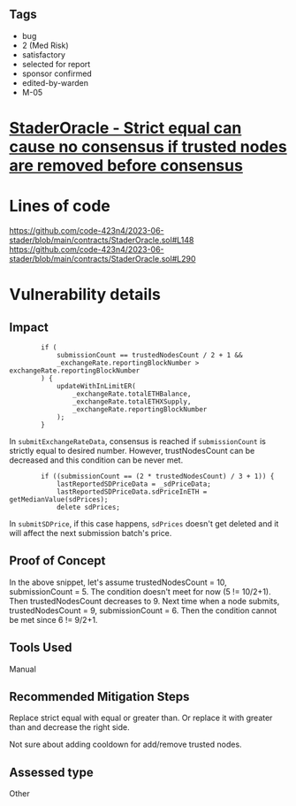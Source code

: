 ## Tags

- bug
- 2 (Med Risk)
- satisfactory
- selected for report
- sponsor confirmed
- edited-by-warden
- M-05

# [StaderOracle - Strict equal can cause no consensus if trusted nodes are removed before consensus ](https://github.com/code-423n4/2023-06-stader-findings/issues/321) 

# Lines of code

https://github.com/code-423n4/2023-06-stader/blob/main/contracts/StaderOracle.sol#L148
https://github.com/code-423n4/2023-06-stader/blob/main/contracts/StaderOracle.sol#L290


# Vulnerability details

## Impact
```
        if (
            submissionCount == trustedNodesCount / 2 + 1 &&
            _exchangeRate.reportingBlockNumber > exchangeRate.reportingBlockNumber
        ) {
            updateWithInLimitER(
                _exchangeRate.totalETHBalance,
                _exchangeRate.totalETHXSupply,
                _exchangeRate.reportingBlockNumber
            );
        }
```
In `submitExchangeRateData`, consensus is reached if `submissionCount` is strictly equal to desired number. However, trustNodesCount can be decreased and this condition can be never met.

```
        if ((submissionCount == (2 * trustedNodesCount) / 3 + 1)) {
            lastReportedSDPriceData = _sdPriceData;
            lastReportedSDPriceData.sdPriceInETH = getMedianValue(sdPrices);
            delete sdPrices;

```
In `submitSDPrice`, if this case happens, `sdPrices` doesn't get deleted and it will affect the next submission batch's price.

## Proof of Concept
In the above snippet, let's assume trustedNodesCount = 10, submissionCount = 5.
The condition doesn't meet for now (5 != 10/2+1). Then trustedNodesCount decreases to 9.
Next time when a node submits, trustedNodesCount = 9, submissionCount = 6.
Then the condition cannot be met since 6 != 9/2+1.

## Tools Used
Manual

## Recommended Mitigation Steps
Replace strict equal with equal or greater than.
Or replace it with greater than and decrease the right side.

Not sure about adding cooldown for add/remove trusted nodes.






## Assessed type

Other
